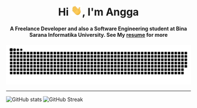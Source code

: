 <div align="center">
<h1 align="center">Hi <img width="30" src="https://github.com/1999AZZAR/1999AZZAR/blob/main/resources/img/waving.gif">, I'm Angga</h1>
<h4 align="center">A Freelance Developer and also a Software Engineering student at Bina Sarana Informatika University. See My <a href="https://blog.kanzankazu.web.id/@fahrianggara/resume-fahrianggara-qnv.pdf" target="_blank">resume</a> for more</h4>
</div>

<div align="center">
  <a href="https://1999azzar.github.io/1999AZZAR/">
  <img src="https://github.com/1999AZZAR/1999AZZAR/blob/main/resources/img/grid-snake.svg"
       alt="snake" />
  </a>
</div>

-----

![GitHub stats](https://github-readme-stats.vercel.app/api?username=fahrianggara&theme=gotham&show_icons=true&count_private=true&hide_title=true&hide_border=true)
![GitHub Streak](http://github-readme-streak-stats.herokuapp.com?user=fahrianggara&theme=gotham&hide_border=true&date_format=M%20j%5B%2C%20Y%5D)
